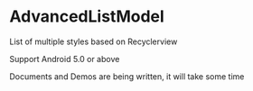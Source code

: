 # AdvancedListModel
List of multiple styles based on Recyclerview

Support Android 5.0 or above

Documents and Demos are being written, it will take some time
